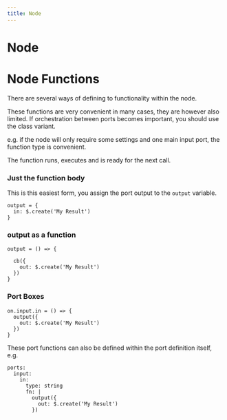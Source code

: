```yaml
---
title: Node
---
```


# Node



# Node Functions
There are several ways of defining to functionality within the node.

These functions are very convenient in many cases, they are however also limited.
If orchestration between ports becomes important, you should use the class variant.

e.g. if the node will only require some settings and one main input port, the function type is convenient.

The function runs, executes and is ready for the next call.


### Just the function body

This is this easiest form, you assign the port output to the `output` variable.

```
output = {
  in: $.create('My Result')
}
```

### output as a function

```
output = () => {

  cb({
    out: $.create('My Result')
  })
}
```

### Port Boxes

```
on.input.in = () => {
  output({
    out: $.create('My Result')
  })
}
```

These port functions can also be defined within the port definition itself, e.g.
```
ports:
  input:
    in:
      type: string
      fn: |
        output({
          out: $.create('My Result')
        })
```


